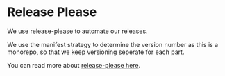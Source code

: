 # Release Please

We use release-please to automate our releases.

We use the manifest strategy to determine the version number as this is a monorepo, so that we keep versioning seperate for each part.

You can read more about [release-please here](https://github.com/googleapis/release-please).